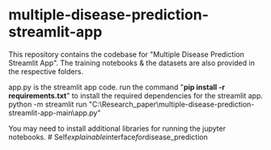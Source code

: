 # multiple-disease-prediction-streamlit-app
This repository contains the codebase for "Multiple Disease Prediction Streamlit App". The training notebooks &amp; the datasets are also provided in the respective folders. 

app.py is the streamlit app code.
run the command "**pip install -r requirements.txt**" to install the required dependencies for the streamlit app.
python -m streamlit run "C:\Research_paper\multiple-disease-prediction-streamlit-app-main\app.py"


You may need to install additional libraries for running the jupyter notebooks.
#   S e l f _ e x p l a i n a b l e _ i n t e r f a c e _ f o r _ d i s e a s e _ p r e d i c t i o n  
 
